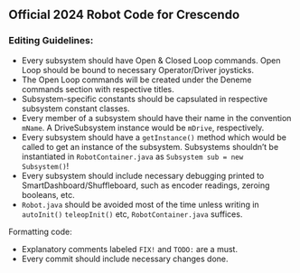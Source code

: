 ## Official 2024 Robot Code for Crescendo
### Editing Guidelines:
- Every subsystem should have Open & Closed Loop commands. Open Loop should be bound to necessary Operator/Driver joysticks.
- The Open Loop commands will be created under the Deneme commands section with respective titles.
- Subsystem-specific constants should be capsulated in respective subsystem constant classes.
- Every member of a subsystem should have their name in the convention `mName`. A DriveSubsystem instance would be `mDrive`, respectively. 
- Every subsystem should have a `getInstance()` method which would be called to get an instance of the subsystem. Subsystems shouldn’t be instantiated in `RobotContainer.java` as `Subsystem sub = new Subsystem()`!
- Every subsystem should include necessary debugging printed to SmartDashboard/Shuffleboard, such as encoder readings, zeroing booleans, etc.
- `Robot.java` should be avoided most of the time unless writing in `autoInit()` `teleopInit()` etc, `RobotContainer.java` suffices.

Formatting code:
- Explanatory comments labeled `FIX!` and `TODO:` are a must.
- Every commit should include necessary changes done.
